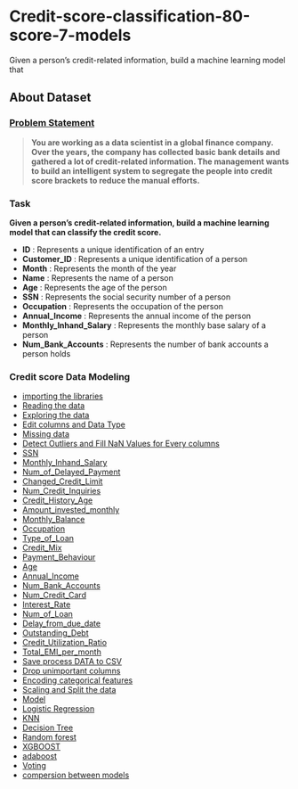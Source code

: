 # Credit-score-classification-80-score-7-models
Given a person’s credit-related information, build a machine learning model that



## About Dataset 
### [Problem Statement](https://www.kaggle.com/datasets/parisrohan/credit-score-classification)
> **You are working as a data scientist in a global finance company. Over the years, the company has collected basic bank details and gathered a lot of credit-related information. The management wants to build an intelligent system to segregate the people into credit score brackets to reduce the manual efforts.**

### Task
**Given a person’s credit-related information, build a machine learning model that can classify the credit score.**

* **ID**         : Represents a unique identification of an entry
* **Customer_ID**           : Represents a unique identification of a person
* **Month**             : Represents the month of the year
* **Name**               : Represents the name of a person
* **Age**                 : Represents the age of the person
* **SSN**                   : Represents the social security number of a person
* **Occupation**            : Represents the occupation of the person
* **Annual_Income**         : Represents the annual income of the person
* **Monthly_Inhand_Salary** : Represents the monthly base salary of a person
* **Num_Bank_Accounts**     : Represents the number of bank accounts a person holds


### Credit score Data Modeling

* [importing the libraries](#importing-the-libraries)
* [Reading the data](#Reading-the-data)
* [Exploring the data](#Exploring-the-data)
* [Edit columns and Data Type](#Edit-columns-and-Data-Type)
* [Missing data](#Missing-data)
* [Detect Outliers and Fill NaN Values for Every columns](#Detect-Outliers-and-Fill-NaN-Values-for-Every-columns)
* [SSN](#SSN)
* [Monthly_Inhand_Salary](#Monthly_Inhand_Salary)
* [Num_of_Delayed_Payment](#Num_of_Delayed_Payment)
* [Changed_Credit_Limit](#Changed_Credit_Limit)
* [Num_Credit_Inquiries](#Num_Credit_Inquiries)
* [Credit_History_Age](#Credit_History_Age)
* [Amount_invested_monthly](#Amount_invested_monthly)
* [Monthly_Balance](#Monthly_Balance)
* [Occupation](#Occupation)
* [Type_of_Loan](#Type_of_Loan)
* [Credit_Mix](#Credit_Mix)
* [Payment_Behaviour](#Payment_Behaviour)
* [Age](#Age)
* [Annual_Income](#Annual_Income)
* [Num_Bank_Accounts](#Num_Bank_Accounts)
* [Num_Credit_Card](#Num_Credit_Card)
* [Interest_Rate](#Interest_Rate)
* [Num_of_Loan](#Num_of_Loan)
* [Delay_from_due_date](#Delay_from_due_date)
* [Outstanding_Debt](#Outstanding_Debt)
* [Credit_Utilization_Ratio](#Credit_Utilization_Ratio)
* [Total_EMI_per_month](#Total_EMI_per_month)
* [Save process DATA to CSV](#Save-process-DATA-to-CSV)
* [Drop unimportant columns](#Drop-unimportant-columns)
* [Encoding categorical features](#Encoding-categorical-features)
* [Scaling and Split the data](#Scaling-and-Split-the-data)
* [Model](#Model)
* [Logistic Regression](#Logistic-Regression)
* [KNN](#KNN)
* [Decision Tree](#Decision-Tree)
* [Random forest](#Random-forest)
* [XGBOOST](#XGBOOST)
* [adaboost](#adaboost)
* [Voting](#Voting)
* [compersion between models](#compersion-between-models)

